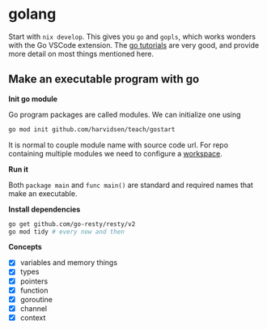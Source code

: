 # golang

Start with `nix develop`. This gives you `go` and `gopls`, which works wonders with the Go VSCode extension. The [go tutorials](https://go.dev/doc/tutorial/) are very good, and provide more detail on most things mentioned here.

## Make an executable program with go

**Init go module**

Go program packages are called modules. We can initialize one using
```bash
go mod init github.com/harvidsen/teach/gostart
```
It is normal to couple module name with source code url. For repo containing multiple modules we need to configure a [workspace](https://go.dev/doc/tutorial/workspaces).

**Run it**

Both `package main` and `func main()` are standard and required names that make an executable.


**Install dependencies**

```bash
go get github.com/go-resty/resty/v2
go mod tidy # every now and then
```

**Concepts**

- [x] variables and memory things
- [x] types
- [x] pointers
- [x] function
- [x] goroutine
- [x] channel
- [x] context
